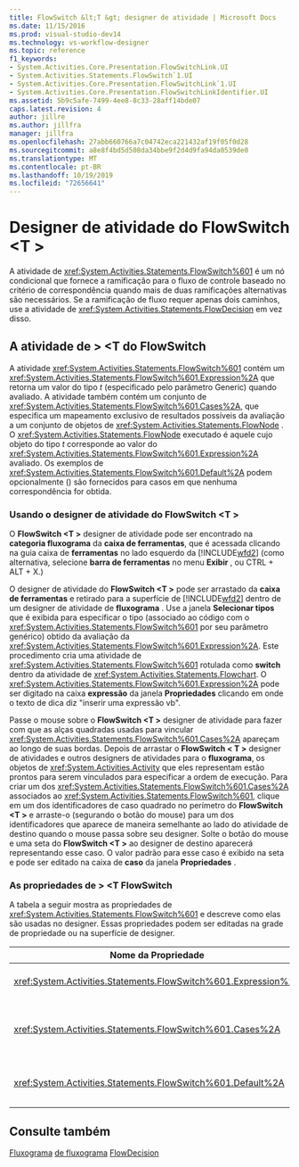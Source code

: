 ```yaml
---
title: FlowSwitch &lt;T &gt; designer de atividade | Microsoft Docs
ms.date: 11/15/2016
ms.prod: visual-studio-dev14
ms.technology: vs-workflow-designer
ms.topic: reference
f1_keywords:
- System.Activities.Core.Presentation.FlowSwitchLink.UI
- System.Activities.Statements.FlowSwitch`1.UI
- System.Activities.Core.Presentation.FlowSwitchLink`1.UI
- System.Activities.Core.Presentation.FlowSwitchLinkIdentifier.UI
ms.assetid: 5b9c5afe-7499-4ee8-8c33-28aff14bde07
caps.latest.revision: 4
author: jillre
ms.author: jillfra
manager: jillfra
ms.openlocfilehash: 27abb660766a7c04742eca221432af19f05f0d28
ms.sourcegitcommit: a8e8f4bd5d508da34bbe9f2d4d9fa94da0539de0
ms.translationtype: MT
ms.contentlocale: pt-BR
ms.lasthandoff: 10/19/2019
ms.locfileid: "72656641"
---
```

# <a name="flowswitchlttgt-activity-designer"></a>Designer de atividade do FlowSwitch &lt;T &gt;
A atividade de <xref:System.Activities.Statements.FlowSwitch%601> é um nó condicional que fornece a ramificação para o fluxo de controle baseado no critério de correspondência quando mais de duas ramificações alternativas são necessários. Se a ramificação de fluxo requer apenas dois caminhos, use a atividade de <xref:System.Activities.Statements.FlowDecision> em vez disso.

## <a name="the-flowswitcht-activity"></a>A atividade de > \<T do FlowSwitch
 A atividade <xref:System.Activities.Statements.FlowSwitch%601> contém um <xref:System.Activities.Statements.FlowSwitch%601.Expression%2A> que retorna um valor do tipo *t* (especificado pelo parâmetro Generic) quando avaliado. A atividade também contém um conjunto de <xref:System.Activities.Statements.FlowSwitch%601.Cases%2A>, que especifica um mapeamento exclusivo de resultados possíveis da avaliação a um conjunto de objetos de <xref:System.Activities.Statements.FlowNode> . O <xref:System.Activities.Statements.FlowNode> executado é aquele cujo objeto do tipo *t* corresponde ao valor do <xref:System.Activities.Statements.FlowSwitch%601.Expression%2A> avaliado. Os exemplos de <xref:System.Activities.Statements.FlowSwitch%601.Default%2A> podem opcionalmente () são fornecidos para casos em que nenhuma correspondência for obtida.

### <a name="using-the-flowswitcht-activity-designer"></a>Usando o designer de atividade do FlowSwitch \<T >
 O **FlowSwitch \<T >** designer de atividade pode ser encontrado na **categoria fluxograma** da **caixa de ferramentas**, que é acessada clicando na guia caixa de **ferramentas** no lado esquerdo da [!INCLUDE[wfd2](../includes/wfd2-md.md)] (como alternativa, selecione **barra de ferramentas** no menu **Exibir** , ou CTRL + ALT + X.)

 O designer de atividade do **FlowSwitch \<T >** pode ser arrastado da **caixa de ferramentas** e retirado para a superfície de [!INCLUDE[wfd2](../includes/wfd2-md.md)] dentro de um designer de atividade de **fluxograma** . Use a janela **Selecionar tipos** que é exibida para especificar o tipo (associado ao código com o <xref:System.Activities.Statements.FlowSwitch%601> por seu parâmetro genérico) obtido da avaliação da <xref:System.Activities.Statements.FlowSwitch%601.Expression%2A>. Este procedimento cria uma atividade de <xref:System.Activities.Statements.FlowSwitch%601> rotulada como **switch** dentro da atividade de <xref:System.Activities.Statements.Flowchart>. O <xref:System.Activities.Statements.FlowSwitch%601.Expression%2A> pode ser digitado na caixa **expressão** da janela **Propriedades** clicando em onde o texto de dica diz "inserir uma expressão vb".

 Passe o mouse sobre o **FlowSwitch \<T >** designer de atividade para fazer com que as alças quadradas usadas para vincular <xref:System.Activities.Statements.FlowSwitch%601.Cases%2A> apareçam ao longo de suas bordas. Depois de arrastar o **FlowSwitch < T \>** designer de atividades e outros designers de atividades para o **fluxograma**, os objetos de <xref:System.Activities.Activity> que eles representam estão prontos para serem vinculados para especificar a ordem de execução. Para criar um dos <xref:System.Activities.Statements.FlowSwitch%601.Cases%2A> associados ao <xref:System.Activities.Statements.FlowSwitch%601>, clique em um dos identificadores de caso quadrado no perímetro do **FlowSwitch \<T >** e arraste-o (segurando o botão do mouse) para um dos identificadores que aparece de maneira semelhante ao lado do atividade de destino quando o mouse passa sobre seu designer. Solte o botão do mouse e uma seta do **FlowSwitch \<T >** ao designer de destino aparecerá representando esse caso. O valor padrão para esse caso é exibido na seta e pode ser editado na caixa de **caso** da janela **Propriedades** .

### <a name="the-flowswitcht-properties"></a>As propriedades de > \<T FlowSwitch
 A tabela a seguir mostra as propriedades de <xref:System.Activities.Statements.FlowSwitch%601> e descreve como elas são usadas no designer. Essas propriedades podem ser editadas na grade de propriedade ou na superfície de designer.

|Nome da Propriedade|Necessária|Uso|
|-------------------|--------------|-----------|
|<xref:System.Activities.Statements.FlowSwitch%601.Expression%2A>|True|Especifica a expressão que é avaliada para determinar qual de <xref:System.Activities.Statements.FlowSwitch%601.Cases%2A> para alternar o caminho execução.|
|<xref:System.Activities.Statements.FlowSwitch%601.Cases%2A>|False|Especifica um mapeamento exclusivo de resultados possíveis obtidos de avaliar <xref:System.Activities.Statements.FlowSwitch%601.Expression%2A> a um conjunto de objetos de <xref:System.Activities.Statements.FlowNode> .|
|<xref:System.Activities.Statements.FlowSwitch%601.Default%2A>|True|Especificar o mapeamento quando a avaliação de <xref:System.Activities.Statements.FlowSwitch%601.Expression%2A> não coincide com um dos valores contidos no objeto de <xref:System.Activities.Statements.FlowSwitch%601.Cases%2A> .|

## <a name="see-also"></a>Consulte também
 [Fluxograma](../workflow-designer/flowchart-activity-designers.md) [de fluxograma](../workflow-designer/flowchart-activity-designer.md) [FlowDecision](../workflow-designer/flowdecision-activity-designer.md)